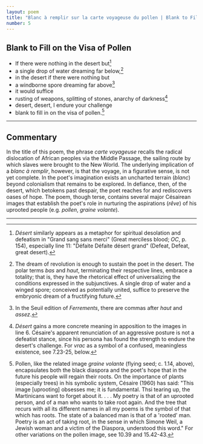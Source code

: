 ```yaml
---
layout: poem
title: "Blanc à remplir sur la carte voyageuse du pollen | Blank to Fill on the Visa of Pollen"
number: 5
---
```


## Blank to Fill on the Visa of Pollen

- If there were nothing in the desert but[^fn1]
- a single drop of water dreaming far below,[^fn2]
- in the desert if there were nothing but
- a windborne spore dreaming far above[^fn3]
- it would suffice
- rusting of weapons, splitting of stones, anarchy of darkness[^fn4]
- desert, desert, I endure your challenge
- blank to fill in on the visa of pollen.[^fn5]

---

## Commentary

In the title of this poem, the phrase *carte voyageuse* recalls the
radical dislocation of African peoples via the Middle Passage, the
sailing route by which slaves were brought to the New World. The
underlying implication of a *blanc à remplir*, however, is that the
voyage, in a figurative sense, is not yet complete. In the poet's
imagination exists an uncharted terrain (*blanc*) beyond colonialism
that remains to be explored. In defiance, then, of the desert, which
betokens past despair, the poet reaches for and rediscovers oases of
hope. The poem, though terse, contains several major Césairean images
that establish the poet's role in nurturing the aspirations (*rêve*) of
his uprooted people (e.g. *pollen*, *graine volante*).


---


[^fn1]: *Désert* similarly appears as a metaphor for spiritual desolation and defeatism in "Grand sang sans merci" (Great merciless blood; *OC*, p. 154), especially line 11: "Défaite Défaite désert grand" (Defeat, Defeat, great desert). 
 
[^fn2]: The dream of revolution is enough to sustain the poet in the desert. The polar terms *bas* and *haut*, terminating their respective lines, embrace a totality; that is, they have the rhetorical effect of universalizing the conditions expressed in the subjunctives. A single drop of water and a winged spore; conceived as potentially united, suffice to preserve the embryonic dream of a fructifying future. 
 
[^fn3]: In the Seuil edition of *Ferrements*, there are commas after *haut* and *assez*. 
 
[^fn4]: *Désert* gains a more concrete meaning in apposition to the images in line 6. Césaire's apparent renunciation of an aggressive posture is not a defeatist stance, since his persona has found the strength to endure the desert's challenge. For *vrac* as a symbol of a confused, meaningless existence, see 7.23-25, below. 
 
[^fn5]: Pollen, like the related image *graine volante* (flying seed; c. 1.14, above), encapsulates both the black diaspora and the poet's hope that in the future his people will regain their roots. On the importance of plants (especially trees) in his symbolic system, Césaire (1960) has said: "This image \[uprooting\] obsesses me; it is fundamental. Thsi tearing up, the Martinicans want to forget about it. . . . My poetry is that of an uprooted person, and of a man who wants to take root again. And the tree that recurs with all its different names in all my poems is the symbol of that which has roots. The state of a balanced man is that of a 'rooted' man. Poetry is an act of taking root, in the sense in which Simone Weil, a Jewish woman and a victim of the Diaspora, understood this word." For other variations on the pollen image, see 10.39 and 15.42-43. 